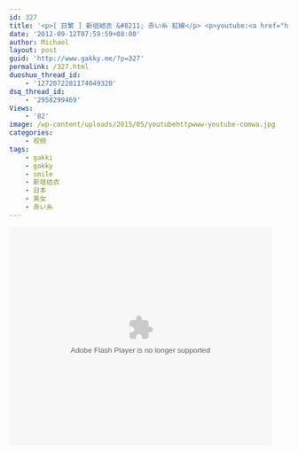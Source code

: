 ```yaml
---
id: 327
title: '<p>[ 日繁 ] 新垣結衣 &#8211; 赤い糸 紅線</p> <p>youtube:<a href="http://www.youtube.com/watch?v=8cAgCPvTJJg" target="_blank">http://www.youtube.com/watch?v=8cAgCPvTJJg</a> </p>'
date: '2012-09-12T07:59:59+08:00'
author: Michael
layout: post
guid: 'http://www.gakky.me/?p=327'
permalink: /327.html
duoshuo_thread_id:
    - '1272072281174049320'
dsq_thread_id:
    - '2958299469'
Views:
    - '82'
image: /wp-content/uploads/2015/05/youtubehttpwww-youtube-comwa.jpg
categories:
    - 视频
tags:
    - gakki
    - gakky
    - smile
    - 新垣结衣
    - 日本
    - 美女
    - 赤い糸
---
```


<object height="394" width="473"><param name="allowscriptaccess" value="sameDomain"></param><param name="wmode" value="transparent"></param><param name="movie" value="http://player.youku.com/player.php/sid/112264629/v.swf"></param><param name="allowfullscreen" value="true"></param><embed allowfullscreen="true" allowscriptaccess="sameDomain" height="394" src="http://player.youku.com/player.php/sid/112264629/v.swf" type="application/x-shockwave-flash" width="473" wmode="transparent"></embed></object>